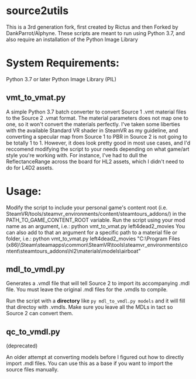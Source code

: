 # source2utils

This is a 3rd generation fork, first created by Rictus and then Forked by DankParrot/Alphyne.
These scripts are meant to run using Python 3.7, and also require an installation of the Python Image Library

# System Requirements:
Python 3.7 or later
Python Image Library (PIL)

## vmt_to_vmat.py

A simple Python 3.7 batch converter to convert Source 1 .vmt material files to the Source 2 .vmat format.
The material parameters does not map one to one, so it won't convert the materials perfectly. 
I've taken some liberties with the available Standard VR shader in SteamVR as my guideline, and converting a specular map from Source 1 to PBR in Source 2 is not going to be totally 1 to 1. However, it does look pretty good in most use cases, and I'd reccomend modifying the script to your needs depending on what game/art style you're working with. For instance, I've had to dull the ReflectanceRange across the board for HL2 assets, which I didn't need to do for L4D2 assets.

# Usage:
Modify the script to include your personal game's content root (i.e. SteamVR/tools/steamvr_environments/content/steamtours_addons/) in the PATH_TO_GAME_CONTENT_ROOT variable.
Run the script using your mod name as an argument, i.e.:
python vmt_to_vmat.py left4dead2_movies
You can also add to that an argument for a specific path to a material file or folder, i.e.:
python vmt_to_vmat.py left4dead2_movies "C:\Program Files (x86)\Steam\steamapps\common\SteamVR\tools\steamvr_environments\content\steamtours_addons\hl2\materials\models\airboat"

## mdl_to_vmdl.py

Generates a .vmdl file that will tell Source 2 to import its accompanying .mdl file.
You must leave the original .mdl files for the .vmdls to compile.

Run the script with a __directory__ like `py mdl_to_vmdl.py models` and it will fill that directoy with .vmdls. Make sure you leave all the MDLs in tact so Source 2 can convert them.

## qc_to_vmdl.py

(deprecated)

An older attempt at converting models before I figured out how to directly import .mdl files.
You can use this as a base if you want to import the source files manually.
